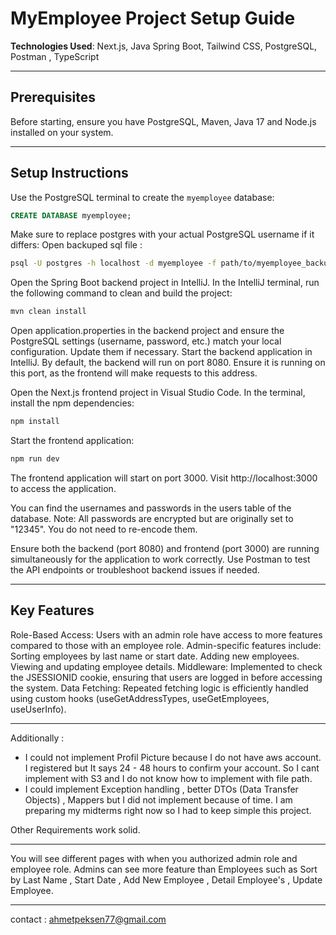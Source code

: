 # MyEmployee Project Setup Guide

**Technologies Used**: Next.js, Java Spring Boot, Tailwind CSS, PostgreSQL, Postman , TypeScript

---

## Prerequisites

Before starting, ensure you have PostgreSQL, Maven, Java 17 and Node.js installed on your system.

---

## Setup Instructions

Use the PostgreSQL terminal to create the `myemployee` database:

```sql
CREATE DATABASE myemployee;
```

Make sure to replace postgres with your actual PostgreSQL username if it differs:
Open backuped sql file :
```bash
psql -U postgres -h localhost -d myemployee -f path/to/myemployee_backup.sql
```

Open the Spring Boot backend project in IntelliJ. In the IntelliJ terminal, run the following command to clean and build the project:

```bash
mvn clean install
```

Open application.properties in the backend project and ensure the PostgreSQL settings (username, password, etc.) match your local configuration. Update them if necessary. Start the backend application in IntelliJ. By default, the backend will run on port 8080. Ensure it is running on this port, as the frontend will make requests to this address.

Open the Next.js frontend project in Visual Studio Code. In the terminal, install the npm dependencies:

```bash
npm install
```

Start the frontend application:

```bash
npm run dev
```

The frontend application will start on port 3000. Visit http://localhost:3000 to access the application.

You can find the usernames and passwords in the users table of the database. Note: All passwords are encrypted but are originally set to "12345". You do not need to re-encode them.

Ensure both the backend (port 8080) and frontend (port 3000) are running simultaneously for the application to work correctly. Use Postman to test the API endpoints or troubleshoot backend issues if needed.

---

## Key Features
Role-Based Access: Users with an admin role have access to more features compared to those with an employee role. Admin-specific features include:
Sorting employees by last name or start date.
Adding new employees.
Viewing and updating employee details.
Middleware: Implemented to check the JSESSIONID cookie, ensuring that users are logged in before accessing the system.
Data Fetching: Repeated fetching logic is efficiently handled using custom hooks (useGetAddressTypes, useGetEmployees, useUserInfo).

---
Additionally : 
- I could not implement Profil Picture because I do not have aws account. I registered but It says 24 - 48 hours to confirm your account. So I cant implement with S3 and I do not know how to implement with file path.
- I could implement Exception handling , better DTOs (Data Transfer Objects) , Mappers but I did not implement because of time. I am preparing my midterms right now so I had to keep simple this project.

Other Requirements work solid.

---

You will see different pages with when you authorized admin role and employee role. Admins can see more feature than Employees such as Sort by Last Name , Start Date , Add New Employee , Detail Employee's , Update Employee.

---

contact : ahmetpeksen77@gmail.com
